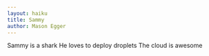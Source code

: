 ```yaml
---
layout: haiku
title: Sammy
author: Mason Egger
---
```


Sammy is a shark
He loves to deploy droplets
The cloud is awesome
